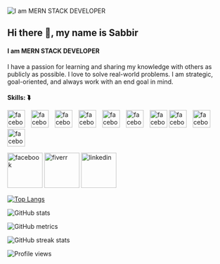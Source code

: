 ![I am MERN STACK DEVELOPER](https://i.ibb.co/CnNTV2Z/developer-banner.jpg)
## Hi there 👋, my name is Sabbir 
#### I am MERN STACK DEVELOPER

I have a passion for learning and sharing my knowledge with others as publicly as possible. I love to solve real-world problems. I am strategic, goal-oriented, and always work with an end goal in mind.

#### Skills: ⮯
<img src='https://i.ibb.co/mD4wqgb/js.png' alt='facebook' height='40'>    <img src='https://i.ibb.co/MNW75yy/esc.png' alt='facebook' height='40' hspace="10"> <img src='https://i.ibb.co/qnHkmRD/type.png' alt='facebook' height='40'> <img src='https://i.ibb.co/xj1KmCr/express-3.jpg' alt='facebook' height='40' hspace="10"> <img src='https://i.ibb.co/d2WM6T0/express-4.jpg' alt='facebook' height='40'> <img src='https://i.ibb.co/4FwqtZB/express-5.jpg' alt='facebook' height='40' hspace="10"> <img src='https://i.ibb.co/1ZQxH5j/boots.png' alt='facebook' height='40'> <img src='https://i.ibb.co/QkysJL2/express-2.jpg' alt='facebook' height='40'> <img src='https://i.ibb.co/DYYzS9g/express.jpg' alt='facebook' height='40' hspace="10"> <img src='https://i.ibb.co/82n6984/express-1.jpg' alt='facebook' height='40'>
        


[<img src='https://i.ibb.co/BtbDHY1/facebook.png' alt='facebook' height='80'>](https://www.facebook.com/neamul.sabbir) [<img src='https://i.ibb.co/W3zL3P3/fiverr.png' alt='fiverr' height='80'>](https://www.fiverr.com/sabbir520)  [<img src='https://i.ibb.co/WPQ3DyF/linkedin.png' alt='linkedin' height='80'>](https://www.linkedin.com/in/sabbir-hossain-430420198//)   

[![Top Langs](https://github-readme-stats.vercel.app/api/top-langs/?username=neamulsabbir)](https://github.com/anuraghazra/github-readme-stats)

![GitHub stats](https://github-readme-stats.vercel.app/api?username=neamulsabbir&show_icons=true)  

![GitHub metrics](https://metrics.lecoq.io/neamulsabbir)  

![GitHub streak stats](https://streak-stats.demolab.com/?user=neamulsabbir)  

![Profile views](https://gpvc.arturio.dev/neamulsabbir)  

